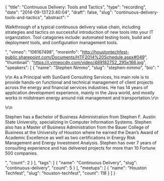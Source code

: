 {
  "title": "Continuous Delivery: Tools and Tactics",
  "type": "recording",
  "date": "2014-09-13T23:40:04",
  "draft": false,
  "slug": "continuous-delivery-tools-and-tactics",
  "abstract": "<p>Walkthrough of a typical continuous delivery value chain, including strategies and tactics on successful introduction of new tools into your IT organization. Tool catagories include: automated testing tools, build and deployment tools, and configuration management tools.</p>",
  "vimeo": "106167498",
  "moreinfo": "http://houstontechfest-public.sharepoint.com/Documents/HTF2014%20Schedule.aspx#049",
  "thumbnail": "https://i.vimeocdn.com/video/489182752_295x166.jpg",
  "speakers": [
    {
      "name": "Stephen Nimmo",
      "slug": "stephen-nimmo",
      "bio": "<p>\r\n    As a Principal with SunGard Consulting Services, his main role is to provide hands-on functional and technical management of client projects across the energy and financial services industries. He has 14 years of application development experience, mainly in the Java world, and mostly works in midstream energy around risk management and transportation.\r\n</p>\r\n<p>Stephen has a Bachelor of Business Administration from Stephen F. Austin State University, specializing in Computer Information Systems. Stephen also has a Master of Business Administration from the Bauer College of Business at the University of Houston where he earned the Dean’s Award of Academic Excellence as well as two certifications in Energy Risk Management and Energy Investment Analysis. Stephen has over 7 years of consulting experience and has delivered projects for more than 10 Fortune 500 companies.</p>",
      "count": 2
    }
  ],
  "tags": [
    {
      "name": "Continuous Delivery",
      "slug": "continuous-delivery",
      "count": 5
    }
  ],
  "meetups": [
    {
      "name": "Houston Techfest",
      "slug": "houston-techfest",
      "count": 118
    }
  ]
}